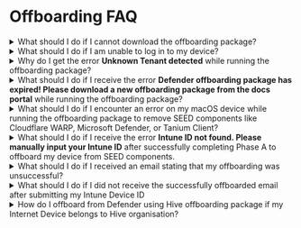 # Offboarding FAQ

<details>
<summary>What should I do if I cannot download the offboarding package?</summary>

Raise a [support request](https://go.gov.sg/seed-techpass-support) and request the offboarding package for your Defender organisation.

</details>

<details>
<summary>What should I do if I am unable to log in to my device?</summary>

1. Raise a [support request](https://go.gov.sg/seed-techpass-support).
2. In **Details**, enter the text *I am unable to offboard my device from SEED components but I would like to submit my Intune Device ID to offboard my device from SEED*.
3. Select SEED as **TechPass Tenant**.
4. Select Production as **Environment**.
5. Provide all the required details and submit the form.

</details>

<details>
<summary>Why do I get the error <b>Unknown Tenant detected</b> while running the offboarding package?</summary>

This error indicates that you are not a SEED user or your device was not properly enrolled in SEED.

If you had properly onboarded your device to SEED earlier but still get this error, please raise a [support request](https://go.gov.sg/seed-techpass-support) with the TechPass and SEED support.

</details>

<details>
<summary>What should I do if I receive the error <b>Defender offboarding package has expired! Please download a new offboarding package from the docs portal</b> while running the offboarding package?</summary>

This error indicates that your offboarding package is outdated.

1. Follow the [offboarding steps](offboard-device/offboard-device-from-seed) for your device's operating system.
2. Download the offboarding package from the provided page and complete the offboarding steps.

If you continue to experience the same or any other error, raise a [support request](https://go.gov.sg/seed-techpass-support) with the TechPass and SEED support.

</details>

<details>
<summary>What should I do if I encounter an error on my macOS device while running the offboarding package to remove SEED components like Cloudflare WARP, Microsoft Defender, or Tanium Client?</summary>

Try running the script again. If you still experience any error, raise a [support request](https://go.gov.sg/seed-techpass-support) with the TechPass and SEED support.

</details>

<details>
<summary>What should I do if I receive the error <b>Intune ID not found. Please manually input your Intune ID</b> after successfully completing Phase A to offboard my device from SEED components.</summary>

You may encounter this error if we are unable to auto-retrieve your Intune Device ID due to incorrect configurations on your device.

1. To get your Intune Device ID, either:
    - Go to the [TechPass portal](https://portal.techpass.gov.sg/secure/account/profile) and retrieve the Intune Device ID from your account profile.
    - If you can't access the TechPass portal, raise a [support request](https://go.gov.sg/seed-techpass-support) with the TechPass and SEED support to obtain your Intune Device ID.

2. Once you have your Intune Device ID, proceed with **Phase B: Submit Intune Device ID** to remove the device record.

If there is a significant time lapse between Phase B and Phase A, the latest version of the SEED components may be reinstalled on your device. In that case, you need to repeat **Phase A: Offboard device from SEED components**.

</details>

<details>
<summary>What should I do if I received an email stating that my offboarding was unsuccessful?</summary>

This can happen if you submitted an incorrect Intune Device ID.

1. To get your correct Intune Device ID, either:
    - Retrieve the Intune Device ID from your account profile on the [TechPass portal](https://portal.techpass.gov.sg/secure/account/profile).
    - If you can't access the TechPass portal, raise a [support request](https://go.gov.sg/seed-techpass-support) with the TechPass and SEED support to obtain the correct Intune Device ID.

2. Complete the [offboarding steps](offboard-device/offboard-device-from-seed) for your device.

If your offboarding is still unsuccessful despite submitting the correct Intune Device ID, please raise a [support request](https://go.gov.sg/seed-techpass-support).

</details>

<details>
<summary>What should I do if I did not receive the successfully offboarded email after submitting my Intune Device ID</summary>

It may take up to 30 minutes for the SEED team to send the successfully offboarded email to you. If you still have not received this email, please raise a [support request](https://go.gov.sg/seed-techpass-support).

If the TechPass and SEED support team completes the offboarding for you, you may not receive this email from the SEED team. However, the TechPass and SEED support team can confirm if you have successfully offboarded your device from SEED.

</details>

<details><summary>How do I offboard from Defender using Hive offboarding package if my Internet Device belongs to Hive organisation?</summary>



If your Defender organisation is Hive, contact [Hive support](mailto:GDS_DEN@hive.gov.sg) to get the offboarding package and follow the below steps for your device:

<details><summary>macOS</summary>

1. Save the offboarding script to the **Downloads** folder.

    > **Note**:
    > Check if the script that you received has not yet expired. The expiry date is indicated on the file name. For example, hive_mac_valid_until_2023-04-30.sh

2. Go to the **Terminal** and run the following command:
      ```
      sudo /bin/sh ~/Downloads/<name_of_offboarding_script.sh>
      ```
    >- **Note:**
    > The file name *name_of_offboarding_script* in this command is only an example. When you run the command, specify the file name of the offboarding script you downloaded.

3. Go back to the **Finder** icon in the **Dock**.

4. Choose **Applications** and search for **Microsoft Defender for Endpoint.app**.

5. Drag the app to the Bin, or select the app and choose **File** > **Move to Bin**.

</details>

<details><summary>Windows</summary>

1. Save the offboarding script in your **Downloads** folder.

  > **Note**:
  > Check if the script that you received has not yet expired. The expiry date is indicated on the file name. For example, *hive_windows_valid_until_2023-09-07.cmd*.

2. Go to **Start** and type **cmd**.
3. Right-click on **Command Prompt** and select **Run as administrator**.
4. If prompted, enter your Windows password.
5. Run the following commands:
     ```
     cd "%USERPROFILE%\Downloads\"

     .\<name_of_offboarding_script.cmd>
     ```
> **Note:**
> Name of the .cmd file mentioned in this command is only an example. When you run the command, specify the file name of the offboarding script you downloaded.  

</details>

</details>



